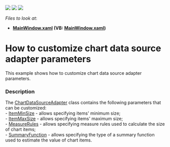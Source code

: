 <!-- default badges list -->
![](https://img.shields.io/endpoint?url=https://codecentral.devexpress.com/api/v1/VersionRange/128571376/21.1.5%2B)
[![](https://img.shields.io/badge/Open_in_DevExpress_Support_Center-FF7200?style=flat-square&logo=DevExpress&logoColor=white)](https://supportcenter.devexpress.com/ticket/details/T209508)
[![](https://img.shields.io/badge/📖_How_to_use_DevExpress_Examples-e9f6fc?style=flat-square)](https://docs.devexpress.com/GeneralInformation/403183)
<!-- default badges end -->
<!-- default file list -->
*Files to look at*:

* **[MainWindow.xaml](./CS/BubbleChartDataAdapter/MainWindow.xaml) (VB: [MainWindow.xaml](./VB/BubbleChartDataAdapter/MainWindow.xaml))**
<!-- default file list end -->
# How to customize chart data source adapter parameters


This example shows how to customize chart data source adapter parameters.


<h3>Description</h3>

The&nbsp;<a href="https://documentation.devexpress.com/#WPF/clsDevExpressXpfMapChartDataSourceAdaptertopic">ChartDataSourceAdapter</a> class contains the following parameters that can be&nbsp;customized:<br />-&nbsp;<a href="https://documentation.devexpress.com/#WPF/DevExpressXpfMapChartDataSourceAdapter_ItemMinSizetopic">ItemMinSize</a> - allows specifying items' minimum size;<br />-&nbsp;<a href="https://documentation.devexpress.com/#WPF/DevExpressXpfMapChartDataSourceAdapter_ItemMaxSizetopic">ItemMaxSize</a> - allows specifying items' maximum size;<br />-&nbsp;<a href="https://documentation.devexpress.com/#WPF/DevExpressXpfMapChartDataSourceAdapter_MeasureRulestopic">MeasureRules</a> - allows specifying measure rules used to calculate the size of chart items;<br />-&nbsp;<a href="https://documentation.devexpress.com/#WPF/DevExpressXpfMapChartDataSourceAdapter_SummaryFunctiontopic">SummaryFunction</a> - allows specifying the type of a&nbsp;summary function used to estimate the value of chart items.

<br/>



